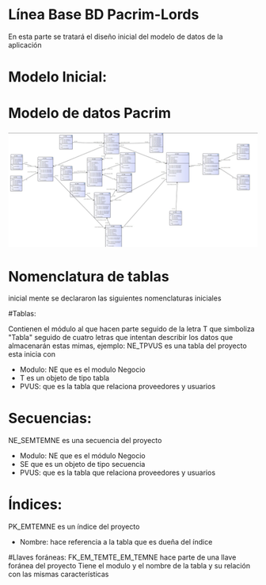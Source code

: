 # Línea Base BD Pacrim-Lords

En esta parte se tratará el diseño inicial del modelo de datos de la aplicación

# Modelo Inicial:


# Modelo de datos Pacrim

![alt text](https://github.com/DaJoInc/Pacrim-Lords/blob/master/ModelodeDatosPacrim.jpg)
			
# Nomenclatura de tablas 

inicial mente se declararon las siguientes nomenclaturas iniciales 

#Tablas:

Contienen el módulo al que hacen parte seguido de la letra T que simboliza "Tabla" seguido de cuatro letras que intentan describir los datos que almacenarán estas mimas, ejemplo:
NE_TPVUS es una tabla del proyecto esta inicia con
- Modulo: NE que es el modulo Negocio 
- T es un objeto  de tipo tabla 
- PVUS:  que es la tabla que relaciona proveedores y usuarios 


# Secuencias: 
NE_SEMTEMNE es una secuencia del proyecto 

- Modulo: NE que es el módulo Negocio 
- SE que es un objeto de tipo secuencia 
- PVUS:  que es la tabla que relaciona proveedores y usuarios
# Índices: 

PK_EMTEMNE es un índice del proyecto 

- Nombre: hace referencia a la tabla que es dueña del índice 

#Llaves foráneas: 
FK_EM_TEMTE_EM_TEMNE hace parte de una llave foránea del proyecto
Tiene el modulo y el nombre de la tabla y su relación con las mismas características 
